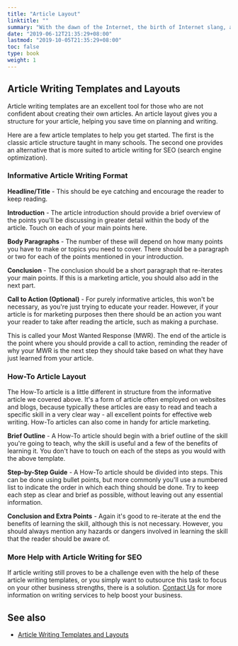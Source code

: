 ```yaml
---
title: "Article Layout"
linktitle: ""
summary: "With the dawn of the Internet, the birth of Internet slang, and the growing use of SMS, many of us are starting to forget the fundamental aspects of English punctuation. Would you like to write a great paper for one of your classes or submit a polished, impeccably written proposal to your boss? If so, proper punctuation is a must."
date: "2019-06-12T21:35:29+08:00"
lastmod: "2019-10-05T21:35:29+08:00"
toc: false
type: book
weight: 1
---
```




## Article Writing Templates and Layouts

Article writing templates are an excellent tool for those who are not confident about creating their own articles. An article layout gives you a structure for your article, helping you save time on planning and writing.

Here are a few article templates to help you get started. The first is the classic article structure taught in many schools. The second one provides an alternative that is more suited to article writing for SEO (search engine optimization).

### Informative Article Writing Format

**Headline/Title** - This should be eye catching and encourage the reader to keep reading.

**Introduction** - The article introduction should provide a brief overview of the points you'll be discussing in greater detail within the body of the article. Touch on each of your main points here.

**Body Paragraphs** - The number of these will depend on how many points you have to make or topics you need to cover. There should be a paragraph or two for each of the points mentioned in your introduction.

**Conclusion** - The conclusion should be a short paragraph that re-iterates your main points. If this is a marketing article, you should also add in the next part.

**Call to Action (Optional)** - For purely informative articles, this won't be necessary, as you're just trying to educate your reader. However, if your article is for marketing purposes then there should be an action you want your reader to take after reading the article, such as making a purchase.

This is called your Most Wanted Response (MWR). The end of the article is the point where you should provide a call to action, reminding the reader of why your MWR is the next step they should take based on what they have just learned from your article.

### How-To Article Layout

The How-To article is a little different in structure from the informative article we covered above. It's a form of article often employed on websites and blogs, because typically these articles are easy to read and teach a specific skill in a very clear way - all excellent points for effective web writing. How-To articles can also come in handy for article marketing.

**Brief Outline** - A How-To article should begin with a brief outline of the skill you're going to teach, why the skill is useful and a few of the benefits of learning it. You don't have to touch on each of the steps as you would with the above template.

**Step-by-Step Guide** - A How-To article should be divided into steps. This can be done using bullet points, but more commonly you'll use a numbered list to indicate the order in which each thing should be done. Try to keep each step as clear and brief as possible, without leaving out any essential information.

**Conclusion and Extra Points** - Again it's good to re-iterate at the end the benefits of learning the skill, although this is not necessary. However, you should always mention any hazards or dangers involved in learning the skill that the reader should be aware of.

### More Help with Article Writing for SEO

If article writing still proves to be a challenge even with the help of these article writing templates, or you simply want to outsource this task to focus on your other business strengths, there is a solution. [Contact Us](http://www.premium-online-writing.com/contact-us.html) for more information on writing services to help boost your business.





## See also

- [Article Writing Templates and Layouts](http://www.premium-online-writing.com/article-writing-templates.html)

  



